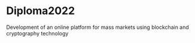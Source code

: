 # Diploma2022
Development of an online platform for mass markets using blockchain and cryptography technology
